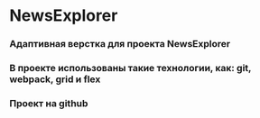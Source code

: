 # NewsExplorer
### Адаптивная верстка для проекта NewsExplorer
### В проекте использованы такие технологии, как: git, webpack, grid и flex
### Проект на github
